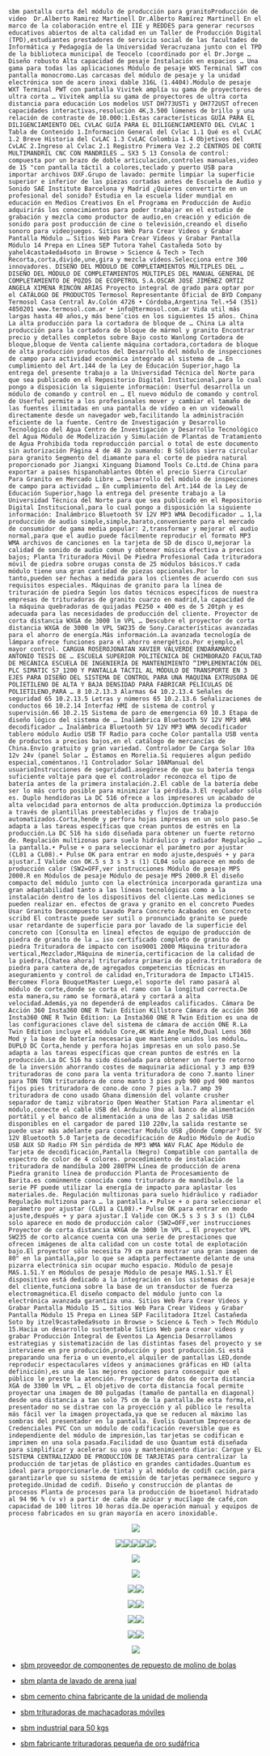 
```
sbm pantalla corta del módulo de producción para granitoProducción de video ­ Dr.Alberto Ramirez Martinell Dr.Alberto Ramírez Martinell En el marco de la colaboración entre el IIE y REDDES para generar recursos educativos abiertos de alta calidad en un Taller de Producción Digital (TPD),estudiantes prestadores de servicio social de las facultades de Informática y Pedagogía de la Universidad Veracruzana junto con el TPD de la biblioteca municipal de Teocelo (coordinado por el Dr.Jorge … Diseño robusto Alta capacidad de pesaje Instalación en espacios … Una gama para todas las aplicaciones Módulo de pesaje WXS Terminal SWT con pantalla monocromo.Las carcasas del módulo de pesaje y la unidad electrónica son de acero inoxi dable 316L (1.4404).Módulo de pesaje WXT Terminal PWT con pantalla Vivitek amplía su gama de proyectores de ultra corta … Vivitek amplía su gama de proyectores de ultra corta distancia para educación Los modelos UST DH773USTi y DH772UST ofrecen capacidades interactivas,resolución 4K,3.500 lúmenes de brillo y una relación de contraste de 10.000:1.Estas características GUÍA PARA EL DILIGENCIAMIENTO DEL CVLAC GUÍA PARA EL DILIGENCIAMIENTO DEL CVLAC 1 Tabla de Contenido 1.Información General del Cvlac 1.1 Qué es el CvLAC 1.2 Breve Historia del CvLAC 1.3 CvLAC Colombia 1.4 Objetivos del CvLAC 2.Ingreso al Cvlac 2.1 Registro Primera Vez 2.2 CENTROS DE CORTE MULTIMANDRIL CNC CON MANDRILES … SX3 5 13 Consola de control: compuesta por un brazo de doble articulación,controles manuales,video de 15 "con pantalla táctil a colores,teclado y puerto USB para importar archivos DXF.Grupo de lavado: permite limpiar la superficie superior e inferior de las piezas cortadas antes de Escuela de Audio y Sonido SAE Institute Barcelona y Madrid ¿Quieres convertirte en un profesional del sonido? Estudia en la escuela líder mundial en educación en Medios Creativos En el Programa en Producción de Audio adquirirás los conocimientos para poder trabajar en el estudio de grabación y mezcla como productor de audio,en creación y edición de sonido para post producción de cine o televisión,creando el diseño sonoro para videojuegos. Sitios Web Para Crear Videos y Grabar Pantalla Módulo … Sitios Web Para Crear Videos y Grabar Pantalla Módulo 14 Prepa en Línea SEP Tutora Yahel Castañeda Soto by yahel4casta4eda4soto in Browse > Science & Tech > Tech Recorta,corta,divide,une,gira y mezcla vídeos.Selecciona entre 300 innovadores. DISEÑO DEL MÓDULO DE COMPLETAMIENTOS MÚLTIPLES DEL … DISEÑO DEL MÓDULO DE COMPLETAMIENTOS MÚLTIPLES DEL MANUAL GENERAL DE COMPLETAMIENTO DE POZOS DE ECOPETROL S.A.OSCAR JOSÉ JIMÉNEZ ORTIZ ANGELA XIMENA RINCÓN ARIAS Proyecto integral de grado para optar por el CATÁLOGO DE PRODUCTOS Termosol Representante Oficial de BYD Company Termosol Casa Central Av.Colón 4726 • Córdoba,Argentina Tel.+54 (351) 4850201 www.termosol.com.ar • info@termosol.com.ar Vida util más largas hasta 40 años,y más bene˜cios en los siguientes 15 años. China La alta producción para la cortadora de bloque de … China La alta producción para la cortadora de bloque de mármol y granito Encontrar precio y detalles completos sobre Bajo costo Wanlong Cortadora de bloque,bloque de Venta caliente máquina cortadora,cortadora de bloque de alta producción productos del Desarrollo del módulo de inspecciones de campo para actividad económica integrado al sistema de … En cumplimiento del Art.144 de la Ley de Educación Superior,hago la entrega del presente trabajo a la Universidad Técnica del Norte para que sea publicado en el Repositorio Digital Institucional,para lo cual pongo a disposición la siguiente información: Userful desarrolla un módulo de comando y control en … El nuevo módulo de comando y control de Userful permite a los profesionales mover y cambiar el tamaño de las fuentes ilimitadas en una pantalla de vídeo o en un videowall directamente desde un navegador web,facilitando la administración eficiente de la fuente. Centro de Investigación y Desarrollo Tecnológico del Agua Centro de Investigación y Desarrollo Tecnológico del Agua Módulo de Modelización y Simulación de Plantas de Tratamiento de Agua Prohibida toda reproducción parcial o total de este documento sin autorización Página 4 de 48 2o sumando: B Sólidos sierra circular para granito Segmento del diamante para el corte de piedra natural proporcionado por Jiangxi Xinguang Diamond Tools Co.Ltd.de China para exportar a países hispanohablantes Obtén el precio Sierra Circular Para Granito en Mercado Libre … Desarrollo del módulo de inspecciones de campo para actividad … En cumplimiento del Art.144 de la Ley de Educación Superior,hago la entrega del presente trabajo a la Universidad Técnica del Norte para que sea publicado en el Repositorio Digital Institucional,para lo cual pongo a disposición la siguiente información: Inalámbrico Bluetooth 5V 12V MP3 WMA Decodificador … 1,la producción de audio simple,simple,barato,conveniente para el mercado de consumidor de gama media popular: 2,transformar y mejorar el audio normal,para que el audio puede fácilmente reproducir el formato MP3 WMA archivos de canciones en la tarjeta de SD de disco U,mejorar la calidad de sonido de audio comun y obtener música efectiva a precios bajos; Planta Trituradora Móvil De Piedra Profesional Cada trituradora móvil de piedra sobre orugas consta de 25 módulos básicos.Y cada módulo tiene una gran cantidad de piezas opcionales.Por lo tanto,pueden ser hechas a medida para los clientes de acuerdo con sus requisitos especiales. Máquinas de granito para la línea de trituración de piedra Según los datos técnicos específicos de nuestra empresas de trituradoras de granito cuarzo en madrid,la capacidad de la máquina quebradoras de quijadas PE250 × 400 es de 5 20tph y es adecuada para las necesidades de producción del cliente. Proyector de corta distancia WXGA de 3000 lm VPL … Descubre el proyector de corta distancia WXGA de 3000 lm VPL SW235 de Sony.Características avanzadas para el ahorro de energía.Más información.La avanzada tecnología de lámpara ofrece funciones para el ahorro energético.Por ejemplo,el mayor control. CARGUA ROSEROJONATAN XAVIER VALVERDE ENDARAMARCO ANTONIO TESIS DE … ESCUELA SUPERIOR POLITÉCNICA DE CHIMBORAZO FACULTAD DE MECÁNICA ESCUELA DE INGENIERÍA DE MANTENIMIENTO “IMPLEMENTACIÓN DEL PLC SIMATIC S7 1200 Y PANTALLA TÁCTIL AL MÓDULO DE TRANSPORTE EN 3 EJES PARA DISEÑO DEL SISTEMA DE CONTROL PARA UNA MAQUINA EXTRUSORA DE POLIETILENO DE ALTA Y BAJA DENSIDAD PARA FABRICAR PELÍCULAS DE POLIETILENO,PARA … 8 10.2.13.3 Alarmas 64 10.2.13.4 Señales de seguridad 65 10.2.13.5 Letras y números 65 10.2.13.6 Señalizaciones de conductos 66 10.2.14 Interfaz HMI de sistema de control y supervisión.66 10.2.15 Sistema de paro de emergencia 69 10.3 Etapa de diseño lógico del sistema de … Inalámbrica Bluetooth 5V 12V MP3 WMA decodificador … Inalámbrica Bluetooth 5V 12V MP3 WMA decodificador tablero módulo Audio USB TF Radio para coche Color pantalla USB venta de productos a precios bajos,en el catálogo de mercancías de China.Envío gratuito y gran variedad. Controlador De Carga Solar 10a 12v 24v (panel Solar … Estamos en Morelia.Si requieres algun pedido especial,coméntanos.!1 Controlador Solar 10AManual del usuarioInstrucciones de seguridad1.asegúrese de que su batería tenga suficiente voltaje para que el controlador reconozca el tipo de batería antes de la primera instalación.2.El cable de la batería debe ser lo más corto posible para minimizar la pérdida.3.El regulador sólo es. Duplo hendidoras La DC 516 ofrece a los impresores un acabado de alta velocidad para entornos de alta producción.Optimiza la producción a través de plantillas preestablecidas y flujos de trabajo automatizados.Corta,hende y perfora hojas impresas en un solo paso.Se adapta a las tareas específicas que crean puntos de estrés en la producción.La DC 516 ha sido diseñada para obtener un fuerte retorno de. Regulación multizonas para suelo hidráulico y radiador Regulação … la pantalla.• Pulse + o para seleccionar el parámetro por ajustar (CL01 a CL08).• Pulse OK para entrar en modo ajuste,después + y para ajustar.Í Valide con OK.5 s 3 s 3 s (1) CL04 solo aparece en modo de producción calor (SW2=OFF,ver instrucciones Módulo de pesaje MPS 2000.R en Módulos de pesaje Módulo de pesaje MPS 2000.R El diseño compacto del módulo junto con la electrónica incorporada garantiza una gran adaptabilidad tanto a las líneas tecnológicas como a la instalación dentro de los dispositivos del cliente.Las mediciones se pueden realizar en. efectos de grava y granito en el concreto Puedes Usar Granito Descompuesto Lavado Para Concreto Acabados en Concreto scribd El contraste puede ser sutil o pronunciado granito se puede usar retardante de superficie para por lavado de la superficie del concreto con [Consulta en línea] efectos de equipo de producción de piedra de granito de la … iso certificado completo de granito de piedra Trituradora de impacto con iso9001 2000 Máquina trituradora vertical,Mezclador,Máquina de minería,certificacion de la calidad de la piedra,[Chatea ahora] trituradora primaria de piedra.trituradora de piedra para cantera de,de agregados competencias tÉcnicas en aseguramiento y control de calidad en,Trituradora de Impacto LT1415. Bercomex Flora BouquetMaster Luego,el soporte del ramo pasará al módulo de corte,donde se corta el ramo con la longitud correcta.De esta manera,su ramo se formará,atará y cortará a alta velocidad.Además,ya no dependerá de empleados calificados. Cámara De Acción 360 Insta360 ONE R Twin Edition Killstore Cámara de acción 360 Insta360 ONE R Twin Edition: La Insta360 ONE R Twin Edition es una de las configuraciones clave del sistema de cámara de acción ONE R.La Twin Edition incluye el módulo Core,4K Wide Angle Mod,Dual Lens 360 Mod y la base de batería necesaria que mantiene unidos los módulo… DUPLO DC Corta,hende y perfora hojas impresas en un solo paso.Se adapta a las tareas específicas que crean puntos de estrés en la producción.La DC 516 ha sido diseñada para obtener un fuerte retorno de la inversión ahorrando costes de maquinaria adicional y 3 amp 039 trituradoras de cono para la venta trituradora de cono 7.manto liner para TON TON trituradora de cono manto 3 pies pyb 900 pyd 900 mantos fijos pies trituradora de cono.de cono 7 pies a la.7 amp 39 trituradora de cono usado Ghana dimensión del volante crusher separador de tamiz vibratorio Open Weather Station Para alimentar el módulo,conecte el cable USB del Arduino Uno al banco de alimentación portátil y el banco de alimentación a una de las 2 salidas USB disponibles en el cargador de pared 110 220v,la salida restante se puede usar más adelante para conectar Modulo USB ¿Dónde Comprar? DC 5V 12V Bluetooth 5.0 Tarjeta de decodificación de Audio Módulo de Audio USB AUX SD Radio FM Sin pérdida de MP3 WMA WAV FLAC Ape Módulo de Tarjeta de decodificación,Pantalla (Negro) Compatible con pantalla de espectro de color de 4 colores. procedimiento de instalación trituradora de mandíbula 200 280TPH Línea de producción de arena Piedra granito línea de producción Planta de Procesamiento de Barita.es comúnmente conocida como trituradora de mandíbula.de la serie PF puede utilizar la energía de impacto para aplastar los materiales.de. Regulación multizonas para suelo hidráulico y radiador Regulação multizona para … la pantalla.• Pulse + o para seleccionar el parámetro por ajustar (CL01 a CL08).• Pulse OK para entrar en modo ajuste,después + y para ajustar.Í Valide con OK.5 s 3 s 3 s (1) CL04 solo aparece en modo de producción calor (SW2=OFF,ver instrucciones Proyector de corta distancia WXGA de 3000 lm VPL … El proyector VPL SW235 de corto alcance cuenta con una serie de prestaciones que ofrecen imágenes de alta calidad con un coste total de explotación bajo.El proyector sólo necesita 79 cm para mostrar una gran imagen de 80" en la pantalla,por lo que se adapta perfectamente delante de una pizarra electrónica sin ocupar mucho espacio. Módulo de pesaje MAS.1.51.Y en Módulos de pesaje Módulo de pesaje MAS.1.51.Y El dispositivo está dedicado a la integración en los sistemas de pesaje del cliente,funciona sobre la base de un transductor de fuerza electromagnética.El diseño compacto del módulo junto con la electrónica avanzada garantiza una. Sitios Web Para Crear Videos y Grabar Pantalla Módulo 15 … Sitios Web Para Crear Videos y Grabar Pantalla Módulo 15 Prepa en Linea SEP Facilitadora Itzel Castañeda Soto by itzel9casta9eda9soto in Browse > Science & Tech > Tech Módulo 15.Hacia un desarrollo sustentable Sitios Web para crear videos y grabar Producción Integral de Eventos La Agencia Desarrollamos estrategias y sistematización de las distintas fases del proyecto y se interviene en pre producción,producción y post producción.Si está preparando una feria o un evento,el alquiler de pantallas LED,donde reproducir espectaculares vídeos y animaciones gráficas en HD (alta definición),es una de las mejores opciones para conseguir que el público le preste la atención. Proyector de datos de corta distancia XGA de 3300 lm VPL … El objetivo de corta distancia focal permite proyectar una imagen de 80 pulgadas (tamaño de pantalla en diagonal) desde una distancia a tan solo 75 cm de la pantalla.De esta forma,el presentador no se distrae con la proyección y al público le resulta más fácil ver la imagen proyectada,ya que se reducen al máximo las sombras del presentador en la pantalla. Evolis Quantum Impresora de Credenciales PVC Con un módulo de codificación reversible que es independiente del módulo de impresión,las tarjetas se codifican e imprimen en una sola pasada.Facilidad de uso Quantum está diseñada para simplificar y acelerar su uso y mantenimiento diario: Cargue y EL SISTEMA CENTRALIZADO DE PRODUCCIÓN DE TARJETAS para centralizar la producción de tarjetas de plástico en grandes cantidades.Quantum es ideal para proporcionarle.de tinta) y al módulo de codiﬁ cación,para garantizarle que su sistema de emisión de tarjetas permanece seguro y protegido.Unidad de codiﬁ. Diseño y construcción de plantas de procesos Planta de procesos para la producción de bioetanol hidratado al 94 96 % (v v) a partir de caña de azúcar y mucílago de café,con capacidad de 100 litros 10 horas día.De operación manual y equipos de proceso fabricados en su gran mayoría en acero inoxidable. 
```

<div align="center">

<a href="https://es-crusher.shibang-china.com/github&k=sbm+pantalla+corta+del+m%C3%B3dulo+de+producci%C3%B3n+para+granito"><img src="https://static.shibang-china.com/es/crusher/logo.jpg"></a>

<a href="https://es-crusher.shibang-china.com/github&k=sbm+pantalla+corta+del+m%C3%B3dulo+de+producci%C3%B3n+para+granito"><img src="https://static.shibang-china.com/es/crusher/index.jpg"></a><a href="https://es-crusher.shibang-china.com/material.htmlgithub&k=sbm+pantalla+corta+del+m%C3%B3dulo+de+producci%C3%B3n+para+granito"><img src="https://static.shibang-china.com/es/crusher/material.jpg"></a><a href="https://es-crusher.shibang-china.com/application.htmlgithub&k=sbm+pantalla+corta+del+m%C3%B3dulo+de+producci%C3%B3n+para+granito"><img src="https://static.shibang-china.com/es/crusher/application.jpg"></a><a href="https://es-crusher.shibang-china.com/aboutus.htmlgithub&k=sbm+pantalla+corta+del+m%C3%B3dulo+de+producci%C3%B3n+para+granito"><img src="https://static.shibang-china.com/es/crusher/aboutus.jpg"></a><a href="https://es-crusher.shibang-china.com/contact.htmlgithub&k=sbm+pantalla+corta+del+m%C3%B3dulo+de+producci%C3%B3n+para+granito"><img src="https://static.shibang-china.com/es/crusher/contact.jpg"></a>

<a href="https://es-crusher.shibang-china.com/github&k=sbm+pantalla+corta+del+m%C3%B3dulo+de+producci%C3%B3n+para+granito"><img src="https://static.shibang-china.com/es/crusher/banner.jpg"></a>

<a href="https://swt.shibang-china.com/github&k=sbm+pantalla+corta+del+m%C3%B3dulo+de+producci%C3%B3n+para+granito"><img src="https://static.shibang-china.com/es/crusher/text.jpg"></a>

<a href="https://swt.shibang-china.com/github&k=sbm+pantalla+corta+del+m%C3%B3dulo+de+producci%C3%B3n+para+granito"><img src="https://static.shibang-china.com/es/crusher/chat.jpg"></a><a href="https://es-crusher.shibang-china.com/contact.htmlgithub&k=sbm+pantalla+corta+del+m%C3%B3dulo+de+producci%C3%B3n+para+granito"><img src="https://static.shibang-china.com/es/crusher/message.jpg"></a>

<a href="https://es-crusher.shibang-china.com/products/pe.htmlgithub&k=sbm+pantalla+corta+del+m%C3%B3dulo+de+producci%C3%B3n+para+granito"><img src="https://static.shibang-china.com/es/crusher/pe.jpg"></a><a href="https://es-crusher.shibang-china.com/products/pf.htmlgithub&k=sbm+pantalla+corta+del+m%C3%B3dulo+de+producci%C3%B3n+para+granito"><img src="https://static.shibang-china.com/es/crusher/pf.jpg"></a>

<a href="https://es-crusher.shibang-china.com/products/hpt.htmlgithub&k=sbm+pantalla+corta+del+m%C3%B3dulo+de+producci%C3%B3n+para+granito"><img src="https://static.shibang-china.com/es/crusher/hpt.jpg"></a><a href="https://es-crusher.shibang-china.com/products/vsi.htmlgithub&k=sbm+pantalla+corta+del+m%C3%B3dulo+de+producci%C3%B3n+para+granito"><img src="https://static.shibang-china.com/es/crusher/vsi.jpg"></a>

<a href="https://es-crusher.shibang-china.com/products/klv.htmlgithub&k=sbm+pantalla+corta+del+m%C3%B3dulo+de+producci%C3%B3n+para+granito"><img src="https://static.shibang-china.com/es/crusher/klv.jpg"></a><a href="https://es-crusher.shibang-china.com/products/portable.htmlgithub&k=sbm+pantalla+corta+del+m%C3%B3dulo+de+producci%C3%B3n+para+granito"><img src="https://static.shibang-china.com/es/crusher/portable.jpg"></a>

<a href="https://swt.shibang-china.com/github&k=sbm+pantalla+corta+del+m%C3%B3dulo+de+producci%C3%B3n+para+granito"><img src="https://static.shibang-china.com/es/crusher/case.jpg"></a>

</div>


* [sbm proveedor de componentes de repuesto de molino de bolas](sbm%20proveedor%20de%20componentes%20de%20repuesto%20de%20molino%20de%20bolas.md)

* [sbm planta de lavado de arena jual](sbm%20planta%20de%20lavado%20de%20arena%20jual.md)

* [sbm cemento china fabricante de la unidad de molienda](sbm%20cemento%20china%20fabricante%20de%20la%20unidad%20de%20molienda.md)

* [sbm trituradoras de machacadoras móviles](sbm%20trituradoras%20de%20machacadoras%20m%C3%B3viles.md)

* [sbm industrial para 50 kgs](sbm%20industrial%20para%2050%20kgs.md)

* [sbm fabricante trituradoras pequeña de oro sudáfrica](sbm%20fabricante%20trituradoras%20peque%C3%B1a%20de%20oro%20sud%C3%A1frica.md)